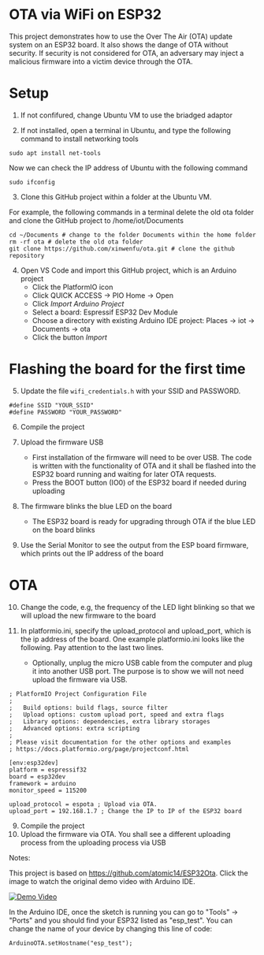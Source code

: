 # OTA via WiFi on ESP32

This project demonstrates how to use the Over The Air (OTA) update system on an ESP32 board. It also shows the dange of OTA without security. If security is not considered for OTA, an adversary may inject a malicious firmware into a victim device through the OTA.


# Setup
1. If not confifured, change Ubuntu VM to use the briadged adaptor

2. If not installed, open a terminal in Ubuntu, and type the following command to install networking tools
```
sudo apt install net-tools
```
Now we can check the IP address of Ubuntu with the following command
```
sudo ifconfig
```

3. Clone this GitHub project within a folder at the Ubuntu VM.

For example, the following commands in a terminal delete the old ota folder and clone the GitHub project to /home/iot/Documents

```
cd ~/Documents # change to the folder Documents within the home folder
rm -rf ota # delete the old ota folder
git clone https://github.com/xinwenfu/ota.git # clone the github repository
```

4. Open VS Code and import this GitHub project, which is an Arduino project
   - Click the PlatformIO icon
   - Click QUICK ACCESS -> PIO Home -> Open
   - Click *Import Arduino Project*
   - Select a board: Espressif ESP32 Dev Module
   - Choose a directory with existing Arduino IDE project: Places -> iot -> Documents -> ota
   - Click the button *Import*

# Flashing the board for the first time

5. Update the file `wifi_credentials.h` with your SSID and PASSWORD.

```
#define SSID "YOUR_SSID"
#define PASSWORD "YOUR_PASSWORD"
```
6. Compile the project

7. Upload the firmware USB
   - First installation of the firmware will need to be over USB. The code is written with the functionality of OTA and it shall be flashed into the ESP32 board running and waiting for later OTA requests.
   - Press the BOOT button (IO0) of the ESP32 board if needed during uploading

8. The firmware blinks the blue LED on the board
   - The ESP32 board is ready for upgrading through OTA if the blue LED on the board blinks

9. Use the Serial Monitor to see the output from the ESP board firmware, which prints out the IP address of the board

# OTA

10. Change the code, e.g, the frequency of the LED light blinking so that we will upload the new firmware to the board

11. In platformio.ini, specify the upload_protocol and upload_port, which is the ip address of the board. One example platformio.ini looks like the following. Pay attention to the last two lines.
    - Optionally, unplug the micro USB cable from the computer and plug it into another USB port. The purpose is to show we will not need upload the firmware via USB. 

```
; PlatformIO Project Configuration File
;
;   Build options: build flags, source filter
;   Upload options: custom upload port, speed and extra flags
;   Library options: dependencies, extra library storages
;   Advanced options: extra scripting
;
; Please visit documentation for the other options and examples
; https://docs.platformio.org/page/projectconf.html

[env:esp32dev]
platform = espressif32
board = esp32dev
framework = arduino
monitor_speed = 115200

upload_protocol = espota ; Upload via OTA. 
upload_port = 192.168.1.7 ; Change the IP to IP of the ESP32 board
```

9. Compile the project 
10. Upload the firmware via OTA. You shall see a different uploading process from the uploading process via USB


Notes:

This project is based on https://github.com/atomic14/ESP32Ota.
Click the image to watch the original demo video with Arduino IDE.

[![Demo Video](https://img.youtube.com/vi/_bMsrxiyuHs/0.jpg)](https://www.youtube.com/watch?v=_bMsrxiyuHs)

In the Arduino IDE, once the sketch is running you can go to "Tools" -> "Ports" and you should find your ESP32 listed as "esp_test". You can change the name of your device by changing this line of code:
```
ArduinoOTA.setHostname("esp_test");
```

